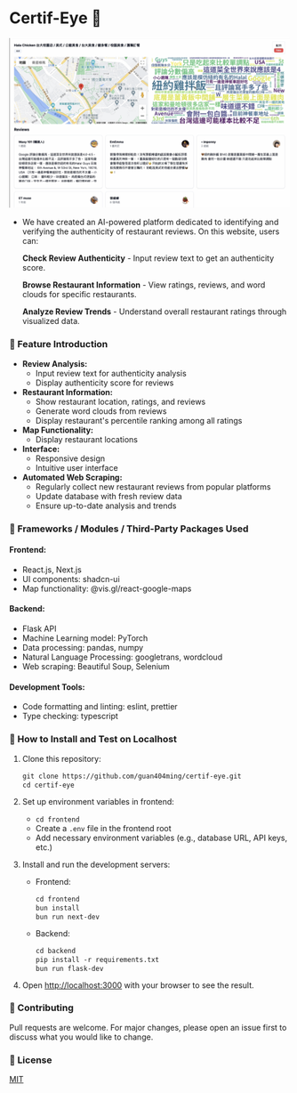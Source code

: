# Certif-Eye 👀

<p align="center">
  <img width="1438" alt="Certif-Eye Logo" src="assets/screenshot.png">
</p>

- We have created an AI-powered platform dedicated to identifying and verifying the authenticity of restaurant reviews. On this website, users can:

  **Check Review Authenticity** - Input review text to get an authenticity score.

  **Browse Restaurant Information** - View ratings, reviews, and word clouds for specific restaurants.

  **Analyze Review Trends** - Understand overall restaurant ratings through visualized data.

### 👀 Feature Introduction

- **Review Analysis:**
    - Input review text for authenticity analysis
    - Display authenticity score for reviews
- **Restaurant Information:**
    - Show restaurant location, ratings, and reviews
    - Generate word clouds from reviews
    - Display restaurant's percentile ranking among all ratings
- **Map Functionality:**
    - Display restaurant locations
- **Interface:**
    - Responsive design
    - Intuitive user interface
- **Automated Web Scraping:**
    - Regularly collect new restaurant reviews from popular platforms
    - Update database with fresh review data
    - Ensure up-to-date analysis and trends

### 👀 Frameworks / Modules / Third-Party Packages Used

#### Frontend:
- React.js, Next.js
- UI components: shadcn-ui
- Map functionality: @vis.gl/react-google-maps

#### Backend:
- Flask API
- Machine Learning model: PyTorch
- Data processing: pandas, numpy
- Natural Language Processing: googletrans, wordcloud
- Web scraping: Beautiful Soup, Selenium

#### Development Tools:
- Code formatting and linting: eslint, prettier
- Type checking: typescript

### 👀 How to Install and Test on Localhost

1. Clone this repository:
   ```
   git clone https://github.com/guan404ming/certif-eye.git
   cd certif-eye
   ```

2. Set up environment variables in frontend:
   - `cd frontend`
   - Create a `.env` file in the frontend root
   - Add necessary environment variables (e.g., database URL, API keys, etc.)

3. Install and run the development servers:
   - Frontend:
     ```
     cd frontend
     bun install
     bun run next-dev
     ```
   - Backend:
     ```
     cd backend
     pip install -r requirements.txt
     bun run flask-dev
     ```

4. Open [http://localhost:3000](http://localhost:3000) with your browser to see the result.

### 👀 Contributing

Pull requests are welcome. For major changes, please open an issue first to discuss what you would like to change.

### 👀 License

[MIT](https://choosealicense.com/licenses/mit/)
